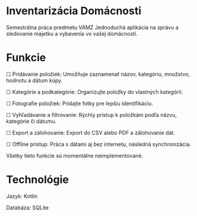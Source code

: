# Inventarizácia Domácnosti
Semestrálna práca predmetu VAMZ
Jednoduchá aplikácia na správu a sledovanie majetku a vybavenia vo vašej domácnosti.

# Funkcie

  ☐ Pridávanie položiek: Umožňuje zaznamenať názov, kategóriu, množstvo, hodnotu a dátum kúpy.
  
  ☐ Kategórie a podkategórie: Organizujte položky do vlastných kategórií.
  
  ☐ Fotografie položiek: Pridajte fotky pre lepšiu identifikáciu.
  
  ☐ Vyhľadávanie a filtrovanie: Rýchly prístup k položkám podľa názvu, kategórie či dátumu.
  
  ☐ Export a zálohovanie: Export do CSV alebo PDF a zálohovanie dát.
  
  ☐ Offline prístup: Práca s dátami aj bez internetu, následná synchronizácia.
  
Všetky tieto funkcie sú momentálne neimplementované.

# Technológie

  Jazyk: Kotlin
  
  Databáza: SQLite
